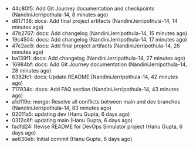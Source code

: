 - 44c80f5: Add Git Journey documentation and checkpoints (NandiniJerripothula-14, 8 minutes ago)
- d817138: docs: Add final project artifacts (NandiniJerripothula-14, 14 minutes ago)
- 47b2767: docs: Add changelog (NandiniJerripothula-14, 15 minutes ago)
- 19c4504: docs: Add changelog (NandiniJerripothula-14, 17 minutes ago)
- 47e2ae8: docs: Add final project artifacts (NandiniJerripothula-14, 26 minutes ago)
- ba139f1: docs: Add changelog (NandiniJerripothula-14, 27 minutes ago)
- 16984bf: docs: Add Git Journey documentation (NandiniJerripothula-14, 28 minutes ago)
- 6382fc1: docs: Update README (NandiniJerripothula-14, 42 minutes ago)
- 717934c: docs: Add FAQ section (NandiniJerripothula-14, 43 minutes ago)
- a1d119e: merge: Resolve all conflicts between main and dev branches (NandiniJerripothula-14, 83 minutes ago)
- 02011a5: updating dev (Hanu Gupta, 6 days ago)
- 0312c6f: updating main (Hanu Gupta, 6 days ago)
- fadfd24: Revise README for DevOps Simulator project (Hanu Gupta, 6 days ago)
- ae630eb: Initial commit (Hanu Gupta, 6 days ago)